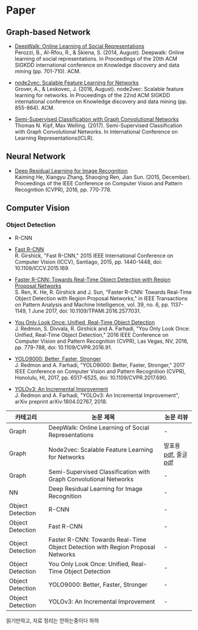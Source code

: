 # Paper

## Graph-based Network
- [DeepWalk: Online Learning of Social Representations](https://arxiv.org/pdf/1403.6652.pdf) <br>
Perozzi, B., Al-Rfou, R., & Skiena, S. (2014, August). Deepwalk: Online learning of social representations. In Proceedings of the 20th ACM SIGKDD international conference on Knowledge discovery and data mining (pp. 701-710). ACM.

- [node2vec: Scalable Feature Learning for Networks](https://cs.stanford.edu/~jure/pubs/node2vec-kdd16.pdf) <br>
Grover, A., & Leskovec, J. (2016, August). node2vec: Scalable feature learning for networks. In Proceedings of the 22nd ACM SIGKDD international conference on Knowledge discovery and data mining (pp. 855-864). ACM.

- [Semi-Supervised Classification with Graph Convolutional Networks](https://arxiv.org/pdf/1609.02907) <br>
Thomas N. Kipf, Max Welling. (2017). Semi-Supervised Classification with Graph Convolutional Networks. In International Conference on Learning Representations(ICLR).

## Neural Network
- [Deep Residual Learning for Image Recognition](https://www.cv-foundation.org/openaccess/content_cvpr_2016/papers/He_Deep_Residual_Learning_CVPR_2016_paper.pdf) <br>
Kaiming He, Xiangyu Zhang, Shaoqing Ren, Jian Sun. (2015, December). Proceedings of the IEEE Conference on Computer Vision and Pattern Recognition (CVPR), 2016, pp. 770-778.

## Computer Vision
### Object Detection
- R-CNN 
- [Fast R-CNN](https://arxiv.org/pdf/1504.08083) <br>
R. Girshick, "Fast R-CNN," 2015 IEEE International Conference on Computer Vision (ICCV), Santiago, 2015, pp. 1440-1448, doi: 10.1109/ICCV.2015.169.

- [Faster R-CNN: Towards Real-Time Object Detection with Region Proposal Networks](https://arxiv.org/pdf/1506.01497) <br>
S. Ren, K. He, R. Girshick and J. Sun, "Faster R-CNN: Towards Real-Time Object Detection with Region Proposal Networks," in IEEE Transactions on Pattern Analysis and Machine Intelligence, vol. 39, no. 6, pp. 1137-1149, 1 June 2017, doi: 10.1109/TPAMI.2016.2577031.

 - [You Only Look Once: Unified, Real-Time Object Detection](https://arxiv.org/pdf/1506.02640) <br>
 J. Redmon, S. Divvala, R. Girshick and A. Farhadi, "You Only Look Once: Unified, Real-Time Object Detection," 2016 IEEE Conference on Computer Vision and Pattern Recognition (CVPR), Las Vegas, NV, 2016, pp. 779-788, doi: 10.1109/CVPR.2016.91.
 
 - [YOLO9000: Better, Faster, Stronger](https://arxiv.org/pdf/1612.08242) <br>
 J. Redmon and A. Farhadi, "YOLO9000: Better, Faster, Stronger," 2017 IEEE Conference on Computer Vision and Pattern Recognition (CVPR), Honolulu, HI, 2017, pp. 6517-6525, doi: 10.1109/CVPR.2017.690.
 
- [YOLOv3: An Incremental Improvement](https://arxiv.org/pdf/1804.02767) <br>
J. Redmon and A. Farhadi, "YOLOv3: An Incremental Improvement", arXiv preprint arXiv:1804.02767, 2018. 



|카테고리|논문 제목|논문 리뷰|
|-----|---------|---|
|Graph|DeepWalk: Online Learning of Social Representations |-|
|Graph|Node2vec: Scalable Feature Learning for Networks | 발표용 [pdf](https://github.com/2hyes/Graph-Study/blob/main/node2vec(%EB%B0%9C%ED%91%9C%EC%9A%A9).pdf), 줄글 [pdf](https://github.com/2hyes/Graph-Study/blob/main/node2vec.pdf)|
|Graph|Semi-Supervised Classification with Graph Convolutional Networks | - |
|NN|Deep Residual Learning for Image Recognition| - |
|Object Detection|R-CNN| - |
|Object Detection|Fast R-CNN| - |
|Object Detection|Faster R-CNN: Towards Real-Time Object Detection with Region Proposal Networks| - |
|Object Detection|You Only Look Once: Unified, Real-Time Object Detection| - |
|Object Detection|YOLO9000: Better, Faster, Stronger| - |
|Object Detection|YOLOv3: An Incremental Improvement| - |

읽기만하고, 자료 정리는 안하는중이다 하하

